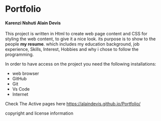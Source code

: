 # Portfolio
#### Karenzi Nshuti Alain Devis

This project is written in Html to create web page content and CSS for styling the web content, to give it a nice look. its purpose is to show to the people **my resume**. which includes my education background, job experience, Skills, Interest, Hobbies and why i chose to follow the programming.

In order to have access on the project you need the following installations:
* web browser
* GitHub
* Git
* Vs Code
* Internet

Check The Active pages here https://alaindevis.github.io/Portfolio/

copyright and license information